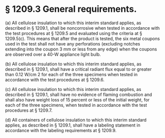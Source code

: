 # § 1209.3   General requirements.

(a) All cellulose insulation to which this interim standard applies, as described in § 1209.1, shall be noncorrosive when tested in accordance with the test procedures at § 1209.5 and evaluated using the criteria at § 1209.5(c). This means that after the product is tested, the six metal coupons used in the test shall not have any perforations (excluding notches extending into the coupon 3 mm or less from any edge) when the coupons are observed over a 40-W appliance light bulb.


(b) All cellulose insulation to which this interim standard applies, as described in § 1209.1, shall have a critical radiant flux equal to or greater than 0.12 W/cm
2 for each of the three specimens when tested in accordance with the test procedures at § 1209.6.


(c) All cellulose insulation to which this interim standard applies, as described in § 1209.1, shall have no evidence of flaming combustion and shall also have weight loss of 15 percent or less of the initial weight, for each of the three specimens, when tested in accordance with the test procedures at § 1209.7.


(d) All containers of cellulose insulation to which this interim standard applies, as described in § 1209.1, shall have a labeling statement in accordance with the labeling requirements at § 1209.9.




